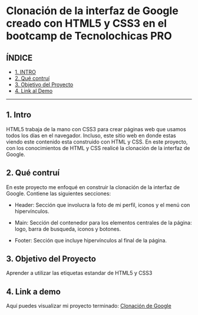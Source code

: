 # Clonación de la interfaz de Google creado con HTML5 y CSS3 en el bootcamp de Tecnolochicas PRO


## **ÍNDICE**

* [1. INTRO](https://github.com/amandareaaa/clonacion_google/blob/main/README.md#1-intro)
* [2. Qué contruí](https://github.com/amandareaaa/clonacion_google/blob/main/README.md#2-qué-contru%C3%AD)
* [3. Objetivo del Proyecto](https://github.com/amandareaaa/clonacion_google/blob/main/README.md#3-objetivo-del-proyecto)
* [4. Link al Demo](https://github.com/amandareaaa/clonacion_google/blob/main/README.md#4-link-a-demo)

****

## 1. Intro
HTML5 trabaja de la mano con CSS3 para crear páginas web que usamos todos los días en el navegador. Incluso, este sitio web en donde estas viendo este contenido esta construido con HTML y CSS. En este proyecto, con los conocimientos de HTML y CSS realicé la clonación de la interfaz de Google. 

## 2. Qué contruí
En este proyecto me enfoqué en construir la clonación de la interfaz de Google. 
Contiene las siguientes secciones:

* Header: Sección que involucra la foto de mi perfil, iconos y el menú con hipervínculos.

* Main: Sección del contenedor para los elementos centrales de la página: logo, barra de busqueda, iconos y botones. 

* Footer: Sección que incluye hipervínculos al final de la página. 

## 3. Objetivo del Proyecto 
Aprender a utilizar las etiquetas estandar de HTML5 y CSS3

## 4. Link a demo
Aquí puedes visualizar mi proyecto terminado: [Clonación de Google](#)
